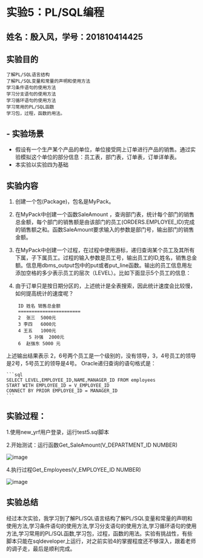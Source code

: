 # 实验5：PL/SQL编程
##  姓名：殷入风，学号：201810414425

## 实验目的

    了解PL/SQL语言结构
    了解PL/SQL变量和常量的声明和使用方法
    学习条件语句的使用方法
    学习分支语句的使用方法
    学习循环语句的使用方法
    学习常用的PL/SQL函数
    学习包，过程，函数的用法。

## - 实验场景

- 假设有一个生产某个产品的单位，单位接受网上订单进行产品的销售。通过实验模拟这个单位的部分信息：员工表，部门表，订单表，订单详单表。
- 本实验以实验四为基础

## 实验内容

1. 创建一个包(Package)，包名是MyPack。
2. 在MyPack中创建一个函数SaleAmount ，查询部门表，统计每个部门的销售总金额，每个部门的销售额是由该部门的员工(ORDERS.EMPLOYEE_ID)完成的销售额之和。函数SaleAmount要求输入的参数是部门号，输出部门的销售金额。
3. 在MyPack中创建一个过程，在过程中使用游标，递归查询某个员工及其所有下属，子下属员工。过程的输入参数是员工号，输出员工的ID,姓名，销售总金额。信息用dbms_output包中的put或者put_line函数。输出的员工信息用左添加空格的多少表示员工的层次（LEVEL）。比如下面显示5个员工的信息：
4. 由于订单只是按日期分区的，上述统计是全表搜索，因此统计速度会比较慢，如何提高统计的速度呢？

   ```text
    ID 姓名 销售总金额
    =======================
    2  张三  5000元
    3 李四   6000元
    4 王五   1000元
        5 孙强  2000元
    6  赵强东 5000 元
    ```

上述输出结果表示 2，6号两个员工是一个级别的，没有领导，3，4号员工的领导是2号，5号员工的领导是4号。
Oracle递归查询的语句格式是：

    ```sql
    SELECT LEVEL,EMPLOYEE_ID,NAME,MANAGER_ID FROM employees 
    START WITH EMPLOYEE_ID = V_EMPLOYEE_ID 
    CONNECT BY PRIOR EMPLOYEE_ID = MANAGER_ID
    ```

## 实验过程：

1.使用new_yrf用户登录，运行test5.sql脚本



2.开始测试：运行函数Get_SaleAmount(V_DEPARTMENT_ID NUMBER)

![image](./img/1.png)


4.执行过程Get_Employees(V_EMPLOYEE_ID NUMBER)

![image](./img/2.png)

## 实验总结
经过本次实验，我学习到了解PL/SQL语言结构了解PL/SQL变量和常量的声明和使用方法,学习条件语句的使用方法,学习分支语句的使用方法,学习循环语句的使用方法,学习常用的PL/SQL函数,学习包，过程，函数的用法。实验有挑战性，有些脚本只能在sqldeveloper上运行，对之前实验4的掌握程度还不够深入，跟着老师的调子走，最后是顺利完成。




